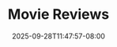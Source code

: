 ---
title: "Movie Reviews"
description: "Reviews of movie things I've watched."
date: "2025-09-28T11:47:57-08:00"
slug: "movies"
---
